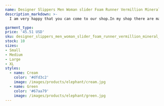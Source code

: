 ```yaml
---
name: Designer Slippers Men Woman slider Foam Runner Vermillion Mineral Blue Onyx Pure Sandals Slide Slipper Ochre Bone Resin Clog Desert Ararat r
description_markdown: >-
  I am very happy that you can come to our shop.In my shop there are many styles, colors,We have real pictures of every product. Choose right color and size and make sure your add and phone number are correct,please pay attention or contact our customer service. You can also mix or bulk order, contact us and enjoy a discount. Hope to establish long-term business relationship with you, welcome your inquiry. If you have any questions or need other colors and styles, please contact us! If you are satisfied with our store, we sincerely invite you to leave us positive feedback..syi

garment_type:
price: '45.51 USD'
sku: designer_slippers_men_woman_slider_foam_runner_vermillion_mineral_blue_onyx_pure_sandals_slide_slipper_ochre_bone_resin_clog_desert_ararat_r
stock: 10
sizes:
- Small
- Medium
- Large
- XL
styles:
  - name: Cream
    color: '#dfd3c2'
    image: /images/products/elephant/cream.jpg
  - name: Green
    color: '#67aa79'
    image: /images/products/elephant/green.jpg
---
```

